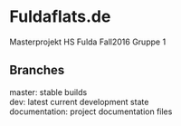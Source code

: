 Fuldaflats.de
=============
Masterprojekt HS Fulda Fall2016 Gruppe 1

Branches
--------
master: stable builds  
dev: latest current development state  
documentation: project documentation files  
